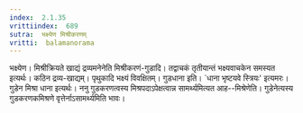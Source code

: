 ```yaml
---
index:  2.1.35
vrittiindex:  689
sutra:  भक्ष्येण मिश्रीकरणम्
vritti:  balamanorama 
---
```


भक्ष्येण। मिश्रीक्रियते खाद्यं द्रव्यमनेनेति मिश्रीकरणं-गुडादि। तद्वाचकं तृतीयान्तं भक्ष्यवाचकेन समस्यत इत्यर्थः। कठिन द्रव्य-खाद्यम्। पृथुकादि भक्ष्यं विवक्षितम्। गुडधाना इति। `धाना भृष्टयवे स्त्रियः' इत्यमरः। गुडेन मिश्रा धाना इत्यर्थः। ननु गुडकरणत्वस्य मिश्रपदाऽपेक्षत्वान्न सामर्थ्यमित्यत आह--मिश्रेणेति। गुडेनेत्यस्य गुडकरणकमिश्रणे वृत्तेर्नाऽसामर्थ्यमिति भावः।

